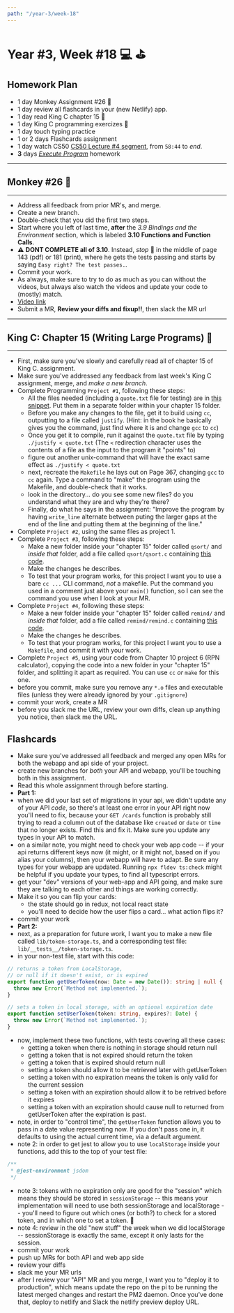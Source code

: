 ```yaml
---
path: "/year-3/week-18"
---
```


# Year #3, Week #18 💻 ⛳️

## Homework Plan

- 1 day Monkey Assignment #26 🐒
- 1 day review all flashcards in your (new Netlify) app.
- 1 day read King C chapter 15 👑
- 1 day King C programming exercizes 👑
- 1 day touch typing practice
- 1 or 2 days Flashcards assignment
- 1 day watch CS50
  [CS50 Lecture #4 segment](https://htc-viewer.netlify.app/?id=cF6YkH-8vFk),
  from `58:44` to _end_.
- **3** days [_Execute Program_](https://www.executeprogram.com) homework

---

## Monkey #26 🐒

---

- Address all feedback from prior MR's, and merge.
- Create a new branch.
- Double-check that you did the first two steps.
- Start where you left of last time, **after** the _3.9 Bindings and the
  Environment_ section, which is labeled **3.10 Functions and Function Calls**.
- ⚠️ **DONT COMPLETE all of 3.10**. Instead, _stop_ 🛑 in the middle of page 143
  (pdf) or 181 (print), where he gets the tests passing and starts by saying
  `Easy right? The test passes.`.
- Commit your work.
- As always, make sure to try to do as much as you can without the videos, but
  always also watch the videos and update your code to (mostly) match.
- [Video link](https://flp-assets.nyc3.digitaloceanspaces.com/storage/htc-videos/monkey/36--3.10-function-obj.mp4)
- Submit a MR, **Review your diffs and fixup!!**, then slack the MR url

---

## King C: Chapter 15 (Writing Large Programs) 👑

---

- First, make sure you've slowly and carefully read all of chapter 15 of King C.
  assignment.
- Make sure you've addressed any feedback from last week's King C assignment,
  merge, and _make a new branch_.
- Complete Programming `Project #1`, following these steps:
  - All the files needed (including a `quote.txt` file for testing) are in
    [this snippet](https://gitlab.howtocomputer.link/-/snippets/15). Put them in
    a separate folder within your chapter 15 folder.
  - Before you make any changes to the file, get it to build using `cc`,
    outputting to a file called `justify`. (Hint: in the book he basically gives
    you the command, just find where it is and change `gcc` to `cc`)
  - Once you get it to compile, run it against the `quote.txt` file by typing
    `./justify < quote.txt` (The `<` redirection character uses the contents of
    a file as the input to the program it "points" to)
  - figure out another unix-command that will have the exact same effect as
    `./justify < quote.txt`
  - next, recreate the `Makefile` he lays out on Page 367, changing `gcc` to
    `cc` again. Type a command to "make" the program using the Makefile, and
    double-check that it works.
  - look in the directory... do you see some new files? do you understand what
    they are and why they're there?
  - Finally, do what he says in the assignment: "Improve the program by having
    `write_line` alternate between puting the larger gaps at the end of the line
    and putting them at the beginning of the line."
- Complete `Project #2`, using the same files as project 1.
- Complete `Project #3`, following these steps:
  - Make a new folder inside your "chapter 15" folder called `qsort/` and
    _inside that_ folder, add a file called `qsort/qsort.c` containing
    [this code](https://gitlab.howtocomputer.link/-/snippets/16).
  - Make the changes he describes.
  - To test that your program works, for this project I want you to use a bare
    `cc ...` CLI command, _not_ a makefile. Put the command you used in a
    comment just above your `main()` function, so I can see the command you use
    when I look at your MR.
- Complete `Project #4`, following these steps:
  - Make a new folder inside your "chapter 15" folder called `remind/` and
    _inside that_ folder, add a file called `remind/remind.c` containing
    [this code](https://gitlab.howtocomputer.link/-/snippets/16).
  - Make the changes he describes.
  - To test that your program works, for this project I want you to use a
    `Makefile`, and commit it with your work.
- Complete `Project #5`, using your code from Chapter 10 project 6 (RPN
  calculator), copying the code into a new folder in your "chapter 15" folder,
  and splitting it apart as required. You can use `cc` _or_ `make` for this one.
- before you commit, make sure you remove any `*.o` files and executable files
  (unless they were already ignored by your `.gitignore`)
- commit your work, create a MR
- before you slack me the URL, review your own diffs, clean up anything you
  notice, then slack me the URL.

## Flashcards

- Make sure you've addressed all feedback and merged any open MRs for both the
  webapp and api side of your project.
- create new branches for _both_ your API and webapp, you'll be touching both in
  this assignment.
- Read this whole assignment through before starting.
- **Part 1:**
- when we did your last set of migrations in your api, we didn't update any of
  your API _code_, so there's at least one error in your API right now you'll
  need to fix, because your `GET /cards` function is probably still trying to
  read a column out of the database like `created` or `date` or `time` that no
  longer exists. Find this and fix it. Make sure you update any types in your
  API to match.
- on a similar note, you might need to check your web app code -- if your api
  returns different keys now (it might, or it might not, based on if you alias
  your columns), then your webapp will have to adapt. Be sure any types for your
  webapp are updated. Running `npx fldev ts:check` might be helpful if you
  update your types, to find all typescript errors.
- get your "dev" versions of your web-app and API going, and make sure they are
  talking to each other and things are working correctly.
- Make it so you can flip your cards:
  - the state should go in redux, not local react state
  - you'll need to decide how the user flips a card... what action flips it?
- commit your work
- **Part 2:**
- next, as a preparation for future work, I want you to make a new file called
  `lib/token-storage.ts`, and a corresponding test file:
  `lib/__tests__/token-storage.ts`.
- in your non-test file, start with this code:

```ts
// returns a token from LocalStorage,
// or null if it doesn't exist, or is expired
export function getUserToken(now: Date = new Date()): string | null {
  throw new Error(`Method not implemented.`);
}

// sets a token in local storage, with an optional expiration date
export function setUserToken(token: string, expires?: Date) {
  throw new Error(`Method not implemented.`);
}
```

- now, implement these two functions, with tests covering all these cases:
  - getting a token when there is nothing in storage should return null
  - getting a token that is not expired should return the token
  - getting a token that is expired should return null
  - setting a token should allow it to be retrieved later with getUserToken
  - setting a token with no expiration means the token is only valid for the
    current session
  - setting a token with an expiration should allow it to be retrived before it
    expires
  - setting a token with an expiration should cause null to returned from
    getUserToken after the expiration is past.
- note, in order to "control time", the `getUserToken` function allows you to
  pass in a date value representing now. If you don't pass one in, it defaults
  to using the actual current time, via a default argument.
- note 2: in order to get jest to allow you to use `localStorage` inside your
  functions, add this to the top of your test file:

```ts
/**
 * @jest-environment jsdom
 */
```

- note 3: tokens with no expiration only are good for the "session" which means
  they should be stored in `sessionStorage` -- this means your implementation
  will need to use both sessionStorage and localStorage -- you'll need to figure
  out which ones (or both?) to check for a stored token, and in which one to set
  a token. 🤔
- note 4: review in the old "new stuff" the week when we did localStorage --
  sessionStorage is exactly the same, except it only lasts for the session.
- commit your work
- push up MRs for both API and web app side
- review your diffs
- slack me your MR urls
- after I review your "API" MR and you merge, I want you to "deploy it to
  production", which means update the repo on the pi to be running the latest
  merged changes and restart the PM2 daemon. Once you've done that, deploy to
  netlify and Slack the netlify preview deploy URL.
